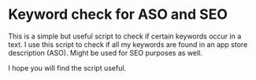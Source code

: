 # Keyword check for ASO and SEO

This is a simple but useful script to check if certain keywords occur in a text. I use this script to check if all my keywords are found in an app store description (ASO). Might be used for SEO purposes as well.

I hope you will find the script useful.
